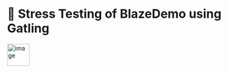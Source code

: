 # 💬 Stress Testing of BlazeDemo using Gatling

<img width="52" height="52" alt="image" src="https://github.com/user-attachments/assets/0a319224-a6dd-4664-a9c7-c35d97ed4dbf" />

